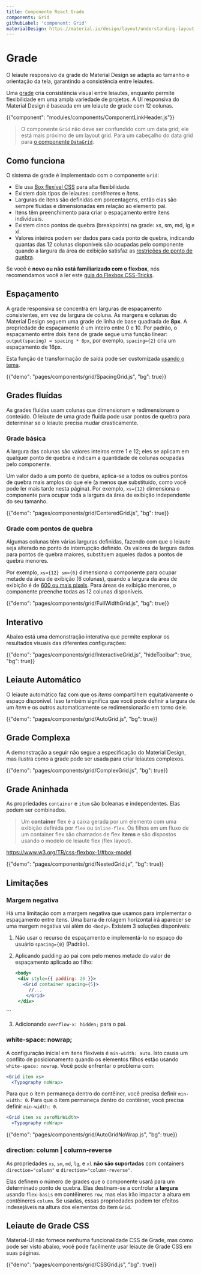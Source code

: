 ```yaml
---
title: Componente React Grade
components: Grid
githubLabel: 'component: Grid'
materialDesign: https://material.io/design/layout/understanding-layout.html
---
```


# Grade

<p class="description">O leiaute responsivo da grade do Material Design se adapta ao tamanho e orientação da tela, garantindo a consistência entre leiautes.</p>

Uma [grade](https://material.io/design/layout/responsive-layout-grid.html) cria consistência visual entre leiautes, enquanto permite flexibilidade em uma ampla variedade de projetos. A UI responsiva do Material Design é baseada em um leiaute de grade com 12 colunas.

{{"component": "modules/components/ComponentLinkHeader.js"}}

> O componente `Grid` não deve ser confundido com um data grid; ele está mais próximo de um layout grid. Para um cabeçalho do data grid para [o componente `DataGrid`](/components/data-grid/).

## Como funciona

O sistema de grade é implementado com o componente `Grid`:

- Ele usa [Box flexível CSS](https://www.w3.org/TR/css-flexbox-1/) para alta flexibilidade.
- Existem dois tipos de leiautes: *contêineres* e *itens*.
- Larguras de itens são definidas em porcentagens, então elas são sempre fluidas e dimensionadas em relação ao elemento pai.
- Itens têm preenchimento para criar o espaçamento entre itens individuais.
- Existem cinco pontos de quebra (breakpoints) na grade: xs, sm, md, lg e xl.
- Valores inteiros podem ser dados para cada ponto de quebra,  indicando quantas das 12 colunas disponíveis são ocupadas pelo componente quando a largura da área de exibição satisfaz as [restrições de ponto de quebra](/customization/breakpoints/#default-breakpoints).

Se você é **novo ou não está familiarizado com o flexbox**, nós recomendamos você a ler este [guia do Flexbox CSS-Tricks](https://css-tricks.com/snippets/css/a-guide-to-flexbox/).

## Espaçamento

A grade responsiva se concentra em larguras de espaçamento consistentes, em vez de largura de coluna. As margens e colunas do Material Design seguem uma grade de linha de base quadrada de **8px**. A propriedade de espaçamento é um inteiro entre 0 e 10. Por padrão, o espaçamento entre dois itens de grade segue uma função linear: `output(spacing) = spacing * 8px`, por exemplo, `spacing={2}` cria um espaçamento de 16px.

Esta função de transformação de saída pode ser customizada [usando o tema](/customization/spacing/).

{{"demo": "pages/components/grid/SpacingGrid.js", "bg": true}}

## Grades fluídas

As grades fluídas usam colunas que dimensionam e redimensionam o conteúdo. O leiaute de uma grade fluída pode usar pontos de quebra para determinar se o leiaute precisa mudar drasticamente.

### Grade básica

A largura das colunas são valores inteiros entre 1 e 12; eles se aplicam em qualquer ponto de quebra e indicam a quantidade de colunas ocupadas pelo componente.

Um valor dado a um ponto de quebra, aplica-se a todos os outros pontos de quebra mais amplos do que ele (a menos que substituído, como você pode ler mais tarde nesta página). Por exemplo, `xs={12}` dimensiona o componente para ocupar toda a largura da área de exibição independente do seu tamanho.

{{"demo": "pages/components/grid/CenteredGrid.js", "bg": true}}

### Grade com pontos de quebra

Algumas colunas têm várias larguras definidas, fazendo com que o leiaute seja alterado no ponto de interrupção definido. Os valores de largura dados para pontos de quebra maiores, substituem aqueles dados a pontos de quebra menores.

Por exemplo, `xs={12} sm={6}` dimensiona o componente para ocupar metade da área de exibição (6 colunas), quando a largura da área de exibição é de [600 ou mais pixels](/customization/breakpoints/#default-breakpoints). Para áreas de exibição menores, o componente preenche todas as 12 colunas disponíveis.

{{"demo": "pages/components/grid/FullWidthGrid.js", "bg": true}}

## Interativo

Abaixo está uma demonstração interativa que permite explorar os resultados visuais das diferentes configurações:

{{"demo": "pages/components/grid/InteractiveGrid.js", "hideToolbar": true, "bg": true}}

## Leiaute Automático

O leiaute automático faz com que os *items* compartilhem equitativamente o espaço disponível. Isso também significa que você pode definir a largura de um *item* e os outros automaticamente se redimensionarão em torno dele.

{{"demo": "pages/components/grid/AutoGrid.js", "bg": true}}

## Grade Complexa

A demonstração a seguir não segue a especificação do Material Design, mas ilustra como a grade pode ser usada para criar leiautes complexos.

{{"demo": "pages/components/grid/ComplexGrid.js", "bg": true}}

## Grade Aninhada

As propriedades `container` e `item` são boleanas e independentes. Elas podem ser combinados.

> Um **container** flex é a caixa gerada por um elemento com uma exibição definida por `flex` ou `inline-flex`. Os filhos em um fluxo de um container flex são chamados de flex **items** e são dispostos usando o modelo de leiaute flex (flex layout).

https://www.w3.org/TR/css-flexbox-1/#box-model

{{"demo": "pages/components/grid/NestedGrid.js", "bg": true}}

## Limitações

### Margem negativa

Há uma limitação com a margem negativa que usamos para implementar o espaçamento entre itens. Uma barra de rolagem horizontal irá aparecer se uma margem negativa vai além do `<body>`. Existem 3 soluções disponíveis:

1. Não usar o recurso de espaçamento e implementá-lo no espaço do usuário `spacing={0}` (Padrão).
2. Aplicando padding ao pai com pelo menos metade do valor de espaçamento aplicado ao filho:

   ```jsx
   <body>
    <div style={{ padding: 20 }}>
      <Grid container spacing={5}>
        //...
       </Grid>
    </div>
  </body>
   ```

3. Adicionando `overflow-x: hidden;` para o pai.

### white-space: nowrap;

A configuração inicial em itens flexíveis é `min-width: auto`. Isto causa um conflito de posicionamento quando os elementos filhos estão usando `white-space: nowrap`. Você pode enfrentar o problema com:

```jsx
<Grid item xs>
  <Typography noWrap>
```

Para que o item permaneça dentro do contêiner, você precisa definir `min-width: 0`. Para que o item permaneça dentro do contêiner, você precisa definir `min-width: 0`.

```jsx
<Grid item xs zeroMinWidth>
  <Typography noWrap>
```

{{"demo": "pages/components/grid/AutoGridNoWrap.js", "bg": true}}

### direction: column | column-reverse

As propriedades `xs`, `sm`, `md`, `lg`, e `xl`  **não são suportadas** com containers `direction="column"` e `direction="column-reverse"`.

Elas definem o número de grades que o componente usará para um determinado ponto de quebra. Elas destinam-se a controlar a **largura** usando `flex-basis` em contêineres `row`, mas elas irão impactar a altura em contêineres `column`. Se usadas, essas propriedades podem ter efeitos indesejáveis na altura dos elementos do item `Grid`.

## Leiaute de Grade CSS

Material-UI não fornece nenhuma funcionalidade CSS de Grade, mas como pode ser visto abaixo, você pode facilmente usar leiaute de Grade CSS em suas páginas.

{{"demo": "pages/components/grid/CSSGrid.js", "bg": true}}

